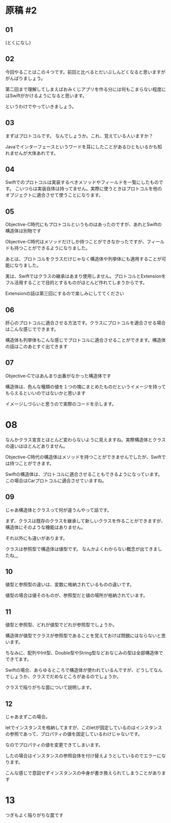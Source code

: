 # 原稿 #2

## 01

(とくになし)

## 02

今回やることはこの４つです。前回と比べるとだいぶしんどくなると思いますががんばりましょう。

第二回まで理解してしまえばおみくじアプリを作る分には何もこまらない程度にはSwiftがかけるようになると思います。

というわけでやっていきましょう。

## 03

まずはプロトコルです。
なんでしょうか。これ、覚えている人いますか？

Javaでインターフェースというワードを耳にしたことがあるひともいるかも知れませんが大体あれです。

## 04

Swiftでのプロトコルは実装するべきメソッドやフィールドを一覧にしたものです。
こいつらは実装自体は持ってません。実際に使うときはプロトコルを他のオブジェクトに適合させて使うことになります。

## 05

Objective-C時代にもプロトコルというものはあったのですが、あれとSwiftの構造体は別物です

Objective-C時代はメソッドだけしか持つことができなかったですが、フィールドも持つことができるようになりました。

あとは、プロトコルをクラスだけじゃなく構造体や列挙体にも適用することが可能になりました。

実は、Swiftではクラスの継承はあまり使用しません。プロトコルとExtensionをフル活用することで目的とするものがほとんど作れてしまうからです。

Extensionの話は第三回にするので楽しみにしててください

## 06

肝心のプロトコルに適合させる方法です。クラスにプロトコルを適合させる場合はこんな感じでできます。

構造体も列挙体もこんな感じでプロトコルに適合させることができます。構造体の話はこのあとすぐ出てきます

## 07

Objective-Cではあんまり出番がなかった構造体です

構造体は、色んな種類の値を１つの塊にまとめたものだというイメージを持ってもらえるといいのではないかと思います

イメージしづらいと思うので実際のコードを示します。

# 08

なんかクラス宣言とほとんど変わらないように見えますね。実際構造体とクラスの違いはほとんどありません。

Objective-C時代の構造体はメソッドを持つことができませんでしたが、Swiftでは持つことができます。

Swiftの構造体は、プロトコルに適合させることもできるようになっています。この場合はCarプロトコルに適合させていますね。

## 09

じゃあ構造体とクラスって何が違うんやって話です。

まず、クラスは既存のクラスを継承して新しいクラスを作ることができますが、構造体にそのような機能はありません。

それ以外にも違いがあります。

クラスは参照型で構造体は値型です。
なんかよくわからない概念が出てきましたね,,,

## 10

値型と参照型の違いは、変数に格納されているものの違いです。

値型の場合は値そのものが、参照型だと値の場所が格納されています。

## 11

値型と参照型、どれが値型でどれが参照型でしょうか。

構造体が値型でクラスが参照型であることを覚えておけば問題にはならないと思います。

ちなみに、配列やInt型、Double型やString型などおなじみの型は全部構造体でできてます。

Swiftの場合、あらゆるところで構造体が使われているんですが、どうしてなんでしょうか、クラスでだめなところがあるのでしょうか。

クラスで陥りがちな罠について説明します。

## 12

じゃあまずこの場合。

letでインスタンスを格納してますが、このletが固定しているのはインスタンスの参照であって、プロパティの値を固定しているわけじゃないです。

なのでプロパティの値を変更できてしまいます。

したの場合はインスタンスの参照自体を付け替えようとしているのでエラーになります。

こんな感じで意図せずインスタンスの中身が書き換えられてしまうことがあります

# 13

つぎもよく陥りがちな罠です


